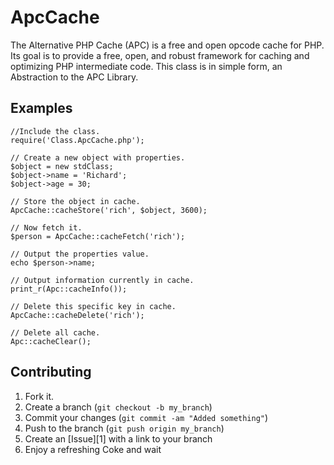 ApcCache
=============

The Alternative PHP Cache (APC) is a free and open opcode cache for PHP. Its goal is to provide a 
free, open, and robust framework for caching and optimizing PHP intermediate code. This class is in
simple form, an Abstraction to the APC Library.


Examples
-----------
    //Include the class.
    require('Class.ApcCache.php');

    // Create a new object with properties.
    $object = new stdClass;
    $object->name = 'Richard';
    $object->age = 30;

    // Store the object in cache.
    ApcCache::cacheStore('rich', $object, 3600);

    // Now fetch it.
    $person = ApcCache::cacheFetch('rich'); 

    // Output the properties value.
    echo $person->name;

    // Output information currently in cache.
    print_r(Apc::cacheInfo());

    // Delete this specific key in cache.
    ApcCache::cacheDelete('rich');

    // Delete all cache.
    Apc::cacheClear();


Contributing
------------

1. Fork it.
2. Create a branch (`git checkout -b my_branch`)
3. Commit your changes (`git commit -am "Added something"`)
4. Push to the branch (`git push origin my_branch`)
5. Create an [Issue][1] with a link to your branch
6. Enjoy a refreshing Coke and wait
